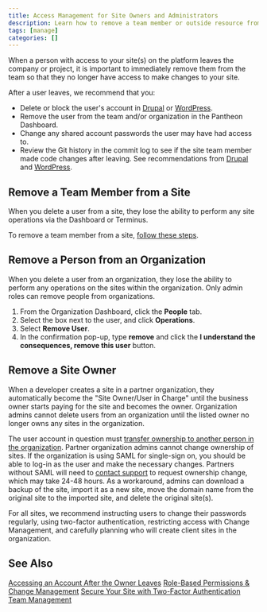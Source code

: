 ```yaml
---
title: Access Management for Site Owners and Administrators
description: Learn how to remove a team member or outside resource from a Pantheon site.
tags: [manage]
categories: []
---
```


When a person with access to your site(s) on the platform leaves the company or project, it is important to immediately remove them from the team so that they no longer have access to make changes to your site.

After a user leaves, we recommend that you:

- Delete or block the user's account in [Drupal](https://www.drupal.org/node/627158) or [WordPress](https://codex.wordpress.org/Users_Users_SubPanel).
- Remove the user from the team and/or organization in the Pantheon Dashboard.
- Change any shared account passwords the user may have had access to.
- Review the Git history in the commit log to see if the site team member made code changes after leaving. See recommendations from [Drupal](https://www.drupal.org/node/2365547) and [WordPress](https://codex.wordpress.org/FAQ_My_site_was_hacked).

## Remove a Team Member from a Site
When you delete a user from a site, they lose the ability to perform any site operations via the Dashboard or Terminus.

To remove a team member from a site, [follow these steps](/team-management/#remove-a-team-member).

## Remove a Person from an Organization
When you delete a user from an organization, they lose the ability to perform any operations on the sites within the organization. Only admin roles can remove people from organizations.

1. From the Organization Dashboard, click the **People** tab.
2. Select the box next to the user, and click **Operations**.
3. Select **Remove User**.
4. In the confirmation pop-up, type **remove** and click the **I understand the consequences, remove this user** button.

## Remove a Site Owner
When a developer creates a site in a partner organization, they automatically become the "Site Owner/User in Charge" until the business owner starts paying for the site and becomes the owner. Organization admins cannot delete users from an organization until the listed owner no longer owns any sites in the organization.

The user account in question must [transfer ownership to another person in the organization](/change-management/#change-site-owner). Partner organization admins cannot change ownership of sites. If the organization is using SAML for single-sign on, you should be able to log-in as the user and make the necessary changes. Partners without SAML will need to [contact support](/support/) to request ownership change, which may take 24-48 hours. As a workaround, admins can download a backup of the site, import it as a new site, move the domain name from the original site to the imported site, and delete the original site(s).

For all sites, we recommend instructing users to change their passwords regularly, using two-factor authentication, restricting access with Change Management, and carefully planning who will create client sites in the organization.

## See Also
[Accessing an Account After the Owner Leaves](/site-access/)
[Role-Based Permissions & Change Management](/change-management/)
[Secure Your Site with Two-Factor Authentication](/guides/two-factor-authentication/)
[Team Management](/team-management/)
